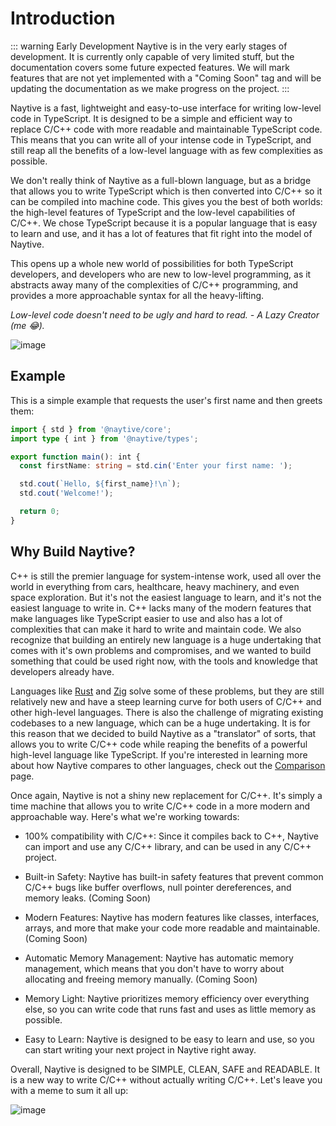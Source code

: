 # Introduction

::: warning Early Development
Naytive is in the very early stages of development. It is currently only capable of very limited stuff, but the documentation covers some future expected features. We will mark features that are not yet implemented with a "Coming Soon" tag and will be updating the documentation as we make progress on the project.
:::

Naytive is a fast, lightweight and easy-to-use interface for writing low-level code in TypeScript. It is designed to be a simple and efficient way to replace C/C++ code with more readable and maintainable TypeScript code. This means that you can write all of your intense code in TypeScript, and still reap all the benefits of a low-level language with as few complexities as possible.

We don't really think of Naytive as a full-blown language, but as a bridge that allows you to write TypeScript which is then converted into C/C++ so it can be compiled into machine code. This gives you the best of both worlds: the high-level features of TypeScript and the low-level capabilities of C/C++. We chose TypeScript because it is a popular language that is easy to learn and use, and it has a lot of features that fit right into the model of Naytive.

This opens up a whole new world of possibilities for both TypeScript developers, and developers who are new to low-level programming, as it abstracts away many of the complexities of C/C++ programming, and provides a more approachable syntax for all the heavy-lifting.

*Low-level code doesn't need to be ugly and hard to read. - A Lazy Creator (me 😂).*

![image](https://github.com/user-attachments/assets/f2c3070d-8838-4cf0-a392-82008464027b)

## Example

This is a simple example that requests the user's first name and then greets them:

```typescript
import { std } from '@naytive/core';
import type { int } from '@naytive/types';

export function main(): int {
  const firstName: string = std.cin('Enter your first name: ');

  std.cout(`Hello, ${first_name}!\n`);
  std.cout('Welcome!');

  return 0;
}
```

## Why Build Naytive?

C++ is still the premier language for system-intense work, used all over the world in everything from cars, healthcare, heavy machinery, and even space exploration. But it's not the easiest language to learn, and it's not the easiest language to write in. C++ lacks many of the modern features that make languages like TypeScript easier to use and also has a lot of complexities that can make it hard to write and maintain code. We also recognize that building an entirely new language is a huge undertaking that comes with it's own problems and compromises, and we wanted to build something that could be used right now, with the tools and knowledge that developers already have.

Languages like [Rust](https://www.rust-lang.org/) and [Zig](https://ziglang.org/) solve some of these problems, but they are still relatively new and have a steep learning curve for both users of C/C++ and other high-level languages. There is also the challenge of migrating existing codebases to a new language, which can be a huge undertaking. It is for this reason that we decided to build Naytive as a "translator" of sorts, that allows you to write C/C++ code while reaping the benefits of a powerful high-level language like TypeScript. If you're interested in learning more about how Naytive compares to other languages, check out the [Comparison](/docs/intro/comparison) page.

Once again, Naytive is not a shiny new replacement for C/C++. It's simply a time machine that allows you to write C/C++ code in a more modern and approachable way. Here's what we're working towards:

- 100% compatibility with C/C++: Since it compiles back to C++, Naytive can import and use any C/C++ library, and can be used in any C/C++ project.

- Built-in Safety: Naytive has built-in safety features that prevent common C/C++ bugs like buffer overflows, null pointer dereferences, and memory leaks. (Coming Soon)

- Modern Features: Naytive has modern features like classes, interfaces, arrays, and more that make your code more readable and maintainable. (Coming Soon)

- Automatic Memory Management: Naytive has automatic memory management, which means that you don't have to worry about allocating and freeing memory manually. (Coming Soon)

- Memory Light: Naytive prioritizes memory efficiency over everything else, so you can write code that runs fast and uses as little memory as possible.

- Easy to Learn: Naytive is designed to be easy to learn and use, so you can start writing your next project in Naytive right away.

Overall, Naytive is designed to be SIMPLE, CLEAN, SAFE and READABLE. It is a new way to write C/C++ without actually writing C/C++. Let's leave you with a meme to sum it all up:

![image](https://github.com/user-attachments/assets/388b01c6-a688-4d75-8732-3f671681f744)

